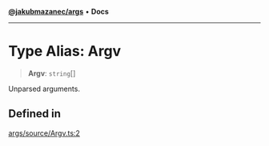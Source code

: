 [**@jakubmazanec/args**](../README.md) • **Docs**

---

# Type Alias: Argv

> **Argv**: `string`[]

Unparsed arguments.

## Defined in

[args/source/Argv.ts:2](https://github.com/jakubmazanec/tools/blob/6ed2cc9bf798455a62cfc34def34fef748169fa2/packages/args/source/Argv.ts#L2)

